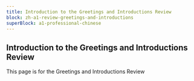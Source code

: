 ```yaml
---
title: Introduction to the Greetings and Introductions Review
block: zh-a1-review-greetings-and-introductions
superBlock: a1-professional-chinese
---
```


## Introduction to the Greetings and Introductions Review

This page is for the Greetings and Introductions Review
